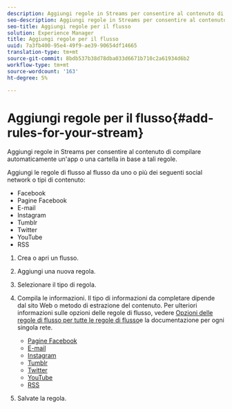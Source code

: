 ```yaml
---
description: Aggiungi regole in Streams per consentire al contenuto di compilare automaticamente un'app o una cartella in base a tali regole.
seo-description: Aggiungi regole in Streams per consentire al contenuto di compilare automaticamente un'app o una cartella in base a tali regole.
seo-title: Aggiungi regole per il flusso
solution: Experience Manager
title: Aggiungi regole per il flusso
uuid: 7a3fb400-95e4-49f9-ae39-90654df14665
translation-type: tm+mt
source-git-commit: 8bdb537b38d78dba033d6671b710c2a61934d6b2
workflow-type: tm+mt
source-wordcount: '163'
ht-degree: 5%

---
```



# Aggiungi regole per il flusso{#add-rules-for-your-stream}

Aggiungi regole in Streams per consentire al contenuto di compilare automaticamente un&#39;app o una cartella in base a tali regole.

Aggiungi le regole di flusso al flusso da uno o più dei seguenti social network o tipi di contenuto:

* Facebook
* Pagine Facebook
* E-mail
* Instagram
* Tumblr
* Twitter
* YouTube
* RSS

1. Crea o apri un flusso.
1. Aggiungi una nuova regola.
1. Selezionare il tipo di regola.
1. Compila le informazioni. Il tipo di informazioni da completare dipende dal sito Web o metodo di estrazione del contenuto. Per ulteriori informazioni sulle opzioni delle regole di flusso, vedere [Opzioni delle regole di flusso per tutte le regole di flusso](../c-streams/c-stream-rule-options-for-all-stream-rules.md#c_stream_rule_options_for_all_stream_rules)e la documentazione per ogni singola rete.

   * [Pagine Facebook](../c-streams/c-facebook-page-rules.md#c_facebook_page_rules)
   * [E-mail](../c-streams/c-email-rules.md#c_email_rules)
   * [Instagram](../c-streams/c-instagram-rules.md#c_instagram_rules)
   * [Tumblr](../c-streams/c-tumblr-rules.md#c_tumblr_rules)
   * [Twitter](../c-streams/c-twitter-rules.md#c_twitter_rules)
   * [YouTube](../c-streams/c-youtube-rules/c-youtube-rules.md#c_youtube_rules)
   * [RSS](../c-streams/c-rss-rules-streams.md#c_rss_rules_streams)

1. Salvate la regola.
